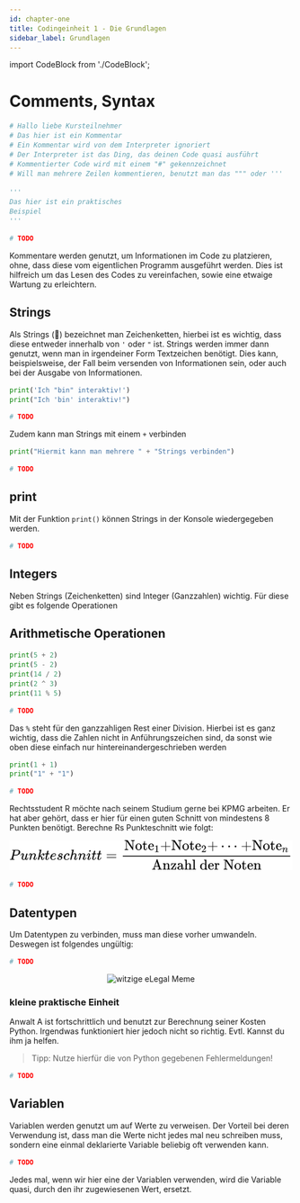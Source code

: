 ```yaml
---
id: chapter-one
title: Codingeinheit 1 - Die Grundlagen
sidebar_label: Grundlagen
---
```


import CodeBlock from './CodeBlock';

# Comments, Syntax

```python
# Hallo liebe Kursteilnehmer
# Das hier ist ein Kommentar
# Ein Kommentar wird von dem Interpreter ignoriert
# Der Interpreter ist das Ding, das deinen Code quasi ausführt
# Kommentierter Code wird mit einem "#" gekennzeichnet
# Will man mehrere Zeilen kommentieren, benutzt man das """ oder '''

'''
Das hier ist ein praktisches
Beispiel
'''
```

<CodeBlock frame="https://trinket.io/embed/python3/6921349f7d">

```python
# TODO
```

</CodeBlock>

Kommentare werden genutzt, um Informationen im Code zu platzieren, ohne, dass diese vom eigentlichen Programm ausgeführt werden. 
Dies ist hilfreich um das Lesen des Codes zu vereinfachen, sowie eine etwaige Wartung zu erleichtern.

## Strings

Als Strings (🎻) bezeichnet man Zeichenketten, hierbei ist es wichtig, dass diese entweder innerhalb von `'` oder `"` ist.
Strings werden immer dann genutzt, wenn man in irgendeiner Form Textzeichen benötigt. Dies kann, beispielsweise, der Fall beim versenden von Informationen sein, oder auch bei der Ausgabe von Informationen.

```python
print('Ich "bin" interaktiv!')
print("Ich 'bin' interaktiv!")
```

<CodeBlock frame="https://trinket.io/embed/python3/675bec830e">

```python
# TODO
```

</CodeBlock>

Zudem kann man Strings mit einem `+` verbinden

```python
print("Hiermit kann man mehrere " + "Strings verbinden")
```

<CodeBlock frame="https://trinket.io/embed/python3/8dbb11f9c0">

```python
# TODO
```

</CodeBlock>

## print

Mit der Funktion `print()` können Strings in der Konsole wiedergegeben werden.

<CodeBlock frame="https://trinket.io/embed/python3/abce55fd39">

```python
# TODO
```

</CodeBlock>

## Integers

Neben Strings (Zeichenketten) sind Integer (Ganzzahlen) wichtig. Für diese gibt es folgende Operationen

## Arithmetische Operationen

```python
print(5 + 2)
print(5 - 2)
print(14 / 2)
print(2 ^ 3)
print(11 % 5)
```

<CodeBlock frame="https://trinket.io/embed/python3/c0270b5fd3">

```python
# TODO
```

</CodeBlock>

Das `%` steht für den ganzzahligen Rest einer Division.
Hierbei ist es ganz wichtig, dass die Zahlen nicht in Anführungszeichen sind, da sonst wie oben diese einfach nur hintereinandergeschrieben werden

```python
print(1 + 1)
print("1" + "1")
```

<CodeBlock frame="https://trinket.io/embed/python3/f5777c34bc">

```python
# TODO
```

</CodeBlock>

Rechtsstudent R möchte nach seinem Studium gerne bei KPMG arbeiten. Er hat aber gehört, dass er hier für einen guten Schnitt von mindestens 8 Punkten benötigt.
Berechne Rs Punkteschnitt wie folgt:

<center>
    <img src="/static/img/punkteschnitt.svg" alt="Punkteschnittformel" />
</center>

<CodeBlock frame="https://trinket.io/embed/python3/0979992cbc">

```python
# TODO
```

</CodeBlock>

## Datentypen

Um Datentypen zu verbinden, muss man diese vorher umwandeln. Deswegen ist folgendes ungültig:

<CodeBlock frame="https://trinket.io/embed/python3/0834f18005">

```python
# TODO
```

</CodeBlock>

<center>
    <img alt="witzige eLegal Meme" src="https://i.imgflip.com/3bz63n.jpg" />
</center>

### kleine praktische Einheit

Anwalt A ist fortschrittlich und benutzt zur Berechnung seiner Kosten Python.
Irgendwas funktioniert hier jedoch nicht so richtig. Evtl. Kannst du ihm ja helfen.

> Tipp: Nutze hierfür die von Python gegebenen Fehlermeldungen!

<CodeBlock frame="https://trinket.io/embed/python3/8abfb712dc">

```python
# TODO
```

</CodeBlock>

## Variablen
Variablen werden genutzt um auf Werte zu verweisen. Der Vorteil bei deren Verwendung ist, dass man die Werte nicht jedes mal neu schreiben muss, sondern eine einmal deklarierte Variable beliebig oft verwenden kann.

<CodeBlock frame="https://trinket.io/embed/python3/d4121f4c92">

```python
# TODO
```

</CodeBlock>

Jedes mal, wenn wir hier eine der Variablen verwenden, wird die Variable quasi, durch den ihr zugewiesenen Wert, ersetzt.